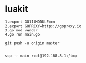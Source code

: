 # luakit

    1.export GO111MODULE=on 
    2.export GOPROXY=https://goproxy.io 
    3.go mod vendor
    4.go run main.go
    
    git push -u origin master
    
    
    scp -r main root@192.168.8.1:/tmp